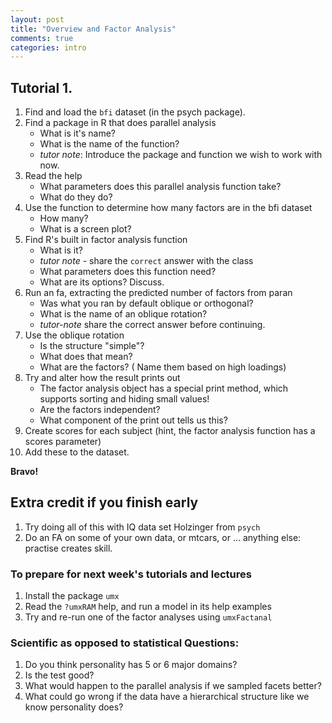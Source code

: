 ```yaml
---
layout: post
title: "Overview and Factor Analysis"
comments: true
categories: intro
---
```


## Tutorial 1.

1. Find and load the `bfi` dataset (in the psych package).
2. Find a package in R that does parallel analysis
	* What is it's name?
	* What is the name of the function?
	* *tutor note*: Introduce the package and function we wish to work with now.
3. Read the help
	* What parameters does this parallel analysis function take?
	* What do they do?
4. Use the function to determine how many factors are in the bfi dataset
	* How many?
	* What is a screen plot?
5. Find R's built in factor analysis function
	* What is it?
	* *tutor note* - share the `correct` answer with the class
	* What parameters does this function need?
	* What are its options? Discuss.
6. Run an fa, extracting the predicted number of factors from paran
	* Was what you ran by default oblique or orthogonal?
	* What is the name of an oblique rotation?
	* *tutor-note* share the correct answer before continuing.
7. Use the oblique rotation
	* Is the structure "simple"?
	* What does that mean?
	* What are the factors? ( Name them based on high loadings)
10. Try and alter how the result prints out
	* The factor analysis object has a special print method, which supports sorting and hiding small values!
	* Are the factors independent?
	* What component of the print out tells us this?
12. Create scores for each subject (hint, the factor analysis function has a scores parameter)
13. Add these to the dataset.

**Bravo!**

## Extra credit if you finish early
1. Try doing all of this with IQ data set Holzinger from `psych`
2. Do an FA on some of your own data, or mtcars, or ... anything else: practise creates skill.

### To prepare for next week's tutorials and lectures
1. Install the package `umx`
2. Read the `?umxRAM` help, and run a model in its help examples
3. Try and re-run one of the factor analyses using `umxFactanal`

### Scientific as opposed to statistical Questions:
1. Do you think personality has 5 or 6 major domains?
2. Is the test good?
3. What would happen to the parallel analysis if we sampled facets better?
4. What could go wrong if the data have a hierarchical structure like we know personality does?
